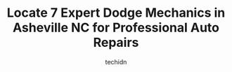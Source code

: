 ---
layout: ampstory
image: https://images.unsplash.com/photo-1560402974-01f2b0209512?ixlib=rb-4.0.3&ixid=MnwxMjA3fDB8MHxwaG90by1wYWdlfHx8fGVufDB8fHx8&auto=format&fit=crop&w=640&h=853&q=80
author: techidn
featured: false
description: If youre in need of trustworthy and skilled Dodge Mechanic in Asheville NC, USA, youll be pleased to discover the 7 best Dodge Mechanic in town. Their expertise and commitment to customer 
title: Locate 7 Expert Dodge Mechanics in Asheville NC for Professional Auto Repairs
cover:
   title: Locate 7 Expert Dodge Mechanics in Asheville NC for Professional Auto Repairs
   subtitle: Rickpate
   background: https://images.unsplash.com/photo-1560402974-01f2b0209512?ixlib=rb-4.0.3&ixid=MnwxMjA3fDB8MHxwaG90by1wYWdlfHx8fGVufDB8fHx8&auto=format&fit=crop&w=640&h=853&q=80

pages: 
 - layout: thirds
   top: <h1>#1 Jimmys Automotive Center</h1>
   bottom: "<p>JT is consistently EXCEPTIONAL! Jimmys always goes above and beyond to help its customers stay safe in whatever age auto they drive...their service techs are well-train</p>"
   background: https://www.knot35.com/toplist/wp-content/uploads/2023/06/best-dodge-mechanic-1-in-asheville-nc-1685835783.jpeg
   backgroundblur: true
 - layout: thirds
   top: <h1>#2 Come to You Automotive Repair (mobile mechanic) & Towing</h1>
   bottom: "<p>2 US-74 ALT, Asheville, NC 28801, United States</p>"
   background: https://www.knot35.com/toplist/wp-content/uploads/2023/06/best-dodge-mechanic-2-in-asheville-nc-1685835783.jpeg
   cta:
      link: https://www.knot35.com/toplist/locate-7-expert-dodge-mechanics-in-asheville-nc-for-professional-auto-repairs/
      text: Locate 7 Expert Dodge Mechanics in Asheville NC for Professional Auto Repairs
 - layout: thirds
   top: <h1>#3 V Js Auto Services</h1>
   bottom: "<p>500 Lyman St, Asheville, NC 28801, United States</p>"
   background: https://www.knot35.com/toplist/wp-content/uploads/2023/06/best-dodge-mechanic-3-in-asheville-nc-1685835784.jpeg
   cta:
      link: https://www.knot35.com/toplist/locate-7-expert-dodge-mechanics-in-asheville-nc-for-professional-auto-repairs/
      text: Locate 7 Expert Dodge Mechanics in Asheville NC for Professional Auto Repairs
 - layout: thirds
   top: <h1>#4 Pro Automotive</h1>
   bottom: "<p>3113 Sweeten Creek Rd, Asheville, NC 28803, United States</p>"
   background: https://images.unsplash.com/photo-1615749413727-825b59a857b5?ixlib=rb-4.0.3&ixid=MnwxMjA3fDB8MHxwaG90by1wYWdlfHx8fGVufDB8fHx8&auto=format&fit=crop&w=640&h=853&q=80
   cta:
      link: https://www.knot35.com/toplist/locate-7-expert-dodge-mechanics-in-asheville-nc-for-professional-auto-repairs/
      text: Locate 7 Expert Dodge Mechanics in Asheville NC for Professional Auto Repairs
 - layout: thirds
   top: <h1>#5 All German Performance</h1>
   bottom: "<p>1194 Hendersonville Rd, Asheville, NC 28803, United States</p>"
   background: https://images.unsplash.com/photo-1580610447943-1bfbef5efe07?ixlib=rb-4.0.3&ixid=MnwxMjA3fDB8MHxwaG90by1wYWdlfHx8fGVufDB8fHx8&auto=format&fit=crop&w=640&h=853&q=80
   cta:
      link: https://www.knot35.com/toplist/locate-7-expert-dodge-mechanics-in-asheville-nc-for-professional-auto-repairs/
      text: Locate 7 Expert Dodge Mechanics in Asheville NC for Professional Auto Repairs
 - layout: thirds
   top: <h1>#6 Jack Smiths Transmission & Automotive Service</h1>
   bottom: "<p>240 Biltmore Ave, Asheville, NC 28801, United States</p>"
   background: https://images.unsplash.com/photo-1510906594845-bc082582c8cc?ixlib=rb-4.0.3&ixid=MnwxMjA3fDB8MHxwaG90by1wYWdlfHx8fGVufDB8fHx8&auto=format&fit=crop&w=640&h=853&q=80
   cta:
      link: https://www.knot35.com/toplist/locate-7-expert-dodge-mechanics-in-asheville-nc-for-professional-auto-repairs/
      text: Locate 7 Expert Dodge Mechanics in Asheville NC for Professional Auto Repairs
 - layout: thirds
   top: <h1>#7 Mostly Import Auto Repair</h1>
   bottom: "<p>253 Biltmore Ave, Asheville, NC 28801, United States</p>"
   background: https://images.unsplash.com/photo-1564951434112-64d74cc2a2d7?ixlib=rb-4.0.3&ixid=MnwxMjA3fDB8MHxwaG90by1wYWdlfHx8fGVufDB8fHx8&auto=format&fit=crop&w=640&h=853&q=80
   cta:
      link: https://www.knot35.com/toplist/locate-7-expert-dodge-mechanics-in-asheville-nc-for-professional-auto-repairs/
      text: Locate 7 Expert Dodge Mechanics in Asheville NC for Professional Auto Repairs
 - layout: thirds
   middle: Continue reading...
   background: https://images.unsplash.com/photo-1608411404720-c8f0417bcdba?ixlib=rb-4.0.3&ixid=MnwxMjA3fDB8MHxwaG90by1wYWdlfHx8fGVufDB8fHx8&auto=format&fit=crop&w=640&h=853&q=80
   cta:
      link: https://www.knot35.com/toplist/locate-7-expert-dodge-mechanics-in-asheville-nc-for-professional-auto-repairs/
      text: Locate 7 Expert Dodge Mechanics in Asheville NC for Professional Auto Repairs
      
---